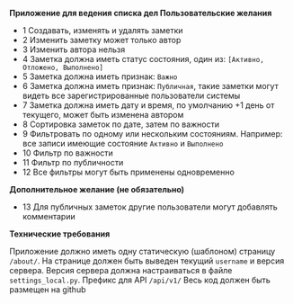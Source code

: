 **Приложение для ведения списка дел Пользовательские желания**

- 1 Создавать, изменять и удалять заметки
- 2 Изменить заметку может только автор
- 3 Изменить автора нельзя
- 4 Заметка должна иметь статус состояния, один из: ```[Активно, Отложено, Выполнено]```
- 5 Заметка должна иметь признак: ```Важно```
- 6 Заметка должна иметь признак: ```Публичная```, такие заметки могут видеть все зарегистрированные пользователи системы
- 7 Заметка должна иметь дату и время, по умолчанию +1 день от текущего, может быть изменена автором
- 8 Сортировка заметок по дате, затем по важности
- 9 Фильтровать по одному или нескольким состояниям. Например: все записи имеющие состояние ```Активно``` и ```Выполнено```
- 10 Фильтр по важности
- 11 Фильтр по публичности
- 12 Все фильтры могут быть применены одновременно

**Дополнительное желание (не обязательно)**
- 13 Для публичных заметок другие пользователи могут добавлять комментарии

**Технические требования**
  
Приложение должно иметь одну статическую (шаблоном) страницу ```/about/```.
На странице должен быть выведен текущий ```username``` и версия сервера. Версия сервера должна настраиваться в файле ```settings_local.py```.
Префикс для API ```/api/v1/```
Весь код должен быть размещен на github

